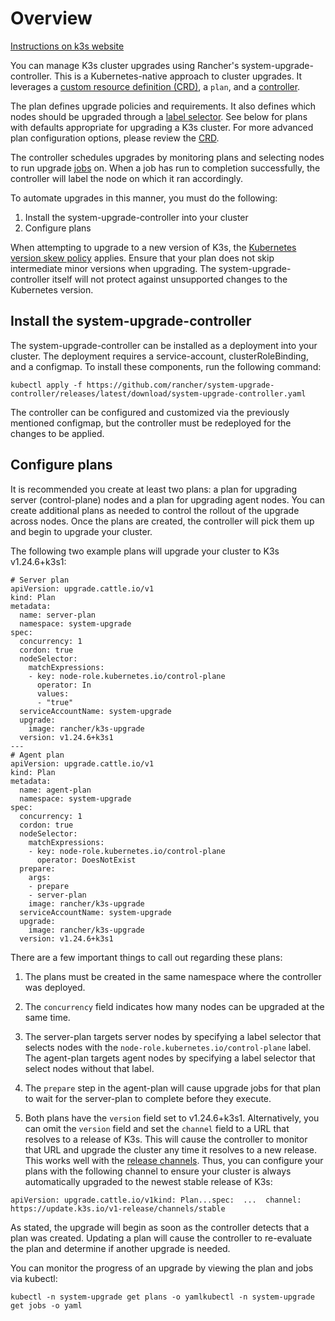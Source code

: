 # Overview

[Instructions on k3s website](https://docs.k3s.io/upgrades/automated#overview "Direct link to Overview")

You can manage K3s cluster upgrades using Rancher's system-upgrade-controller. This is a Kubernetes-native approach to cluster upgrades. It leverages a [custom resource definition (CRD)](https://kubernetes.io/docs/concepts/extend-kubernetes/api-extension/custom-resources/#custom-resources), a `plan`, and a [controller](https://kubernetes.io/docs/concepts/architecture/controller/).

The plan defines upgrade policies and requirements. It also defines which nodes should be upgraded through a [label selector](https://kubernetes.io/docs/concepts/overview/working-with-objects/labels/). See below for plans with defaults appropriate for upgrading a K3s cluster. For more advanced plan configuration options, please review the [CRD](https://github.com/rancher/system-upgrade-controller/blob/master/pkg/apis/upgrade.cattle.io/v1/types.go).

The controller schedules upgrades by monitoring plans and selecting nodes to run upgrade [jobs](https://kubernetes.io/docs/concepts/workloads/controllers/jobs-run-to-completion/) on. When a job has run to completion successfully, the controller will label the node on which it ran accordingly.

To automate upgrades in this manner, you must do the following:

1. Install the system-upgrade-controller into your cluster
2. Configure plans

When attempting to upgrade to a new version of K3s, the [Kubernetes version skew policy](https://kubernetes.io/docs/setup/release/version-skew-policy/) applies. Ensure that your plan does not skip intermediate minor versions when upgrading. The system-upgrade-controller itself will not protect against unsupported changes to the Kubernetes version.

## Install the system-upgrade-controller

The system-upgrade-controller can be installed as a deployment into your cluster. The deployment requires a service-account, clusterRoleBinding, and a configmap. To install these components, run the following command:

```
kubectl apply -f https://github.com/rancher/system-upgrade-controller/releases/latest/download/system-upgrade-controller.yaml
```

The controller can be configured and customized via the previously mentioned configmap, but the controller must be redeployed for the changes to be applied.

## Configure plans[](https://docs.k3s.io/upgrades/automated#configure-plans "Direct link to Configure plans")

It is recommended you create at least two plans: a plan for upgrading server (control-plane) nodes and a plan for upgrading agent nodes. You can create additional plans as needed to control the rollout of the upgrade across nodes. Once the plans are created, the controller will pick them up and begin to upgrade your cluster.

The following two example plans will upgrade your cluster to K3s v1.24.6+k3s1:

```
# Server plan
apiVersion: upgrade.cattle.io/v1
kind: Plan
metadata:
  name: server-plan
  namespace: system-upgrade
spec:
  concurrency: 1
  cordon: true
  nodeSelector:
    matchExpressions:
    - key: node-role.kubernetes.io/control-plane
      operator: In
      values:
      - "true"
  serviceAccountName: system-upgrade
  upgrade:
    image: rancher/k3s-upgrade
  version: v1.24.6+k3s1
---
# Agent plan
apiVersion: upgrade.cattle.io/v1
kind: Plan
metadata:
  name: agent-plan
  namespace: system-upgrade
spec:
  concurrency: 1
  cordon: true
  nodeSelector:
    matchExpressions:
    - key: node-role.kubernetes.io/control-plane
      operator: DoesNotExist
  prepare:
    args:
    - prepare
    - server-plan
    image: rancher/k3s-upgrade
  serviceAccountName: system-upgrade
  upgrade:
    image: rancher/k3s-upgrade
  version: v1.24.6+k3s1
```

There are a few important things to call out regarding these plans:

1) The plans must be created in the same namespace where the controller was deployed.

2) The `concurrency` field indicates how many nodes can be upgraded at the same time.

3) The server-plan targets server nodes by specifying a label selector that selects nodes with the `node-role.kubernetes.io/control-plane` label. The agent-plan targets agent nodes by specifying a label selector that select nodes without that label.

4) The `prepare` step in the agent-plan will cause upgrade jobs for that plan to wait for the server-plan to complete before they execute.

5) Both plans have the `version` field set to v1.24.6+k3s1. Alternatively, you can omit the `version` field and set the `channel` field to a URL that resolves to a release of K3s. This will cause the controller to monitor that URL and upgrade the cluster any time it resolves to a new release. This works well with the [release channels](https://docs.k3s.io/upgrades/manual#release-channels). Thus, you can configure your plans with the following channel to ensure your cluster is always automatically upgraded to the newest stable release of K3s:

```
apiVersion: upgrade.cattle.io/v1kind: Plan...spec:  ...  channel: https://update.k3s.io/v1-release/channels/stable
```

As stated, the upgrade will begin as soon as the controller detects that a plan was created. Updating a plan will cause the controller to re-evaluate the plan and determine if another upgrade is needed.

You can monitor the progress of an upgrade by viewing the plan and jobs via kubectl:

```
kubectl -n system-upgrade get plans -o yamlkubectl -n system-upgrade get jobs -o yaml
```
